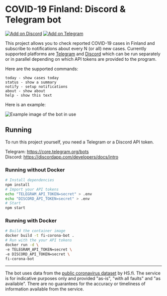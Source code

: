 # COVID-19 Finland: Discord & Telegram bot

[![Add on Discord](https://i.imgur.com/brcmkNV.png)](https://discordapp.com/oauth2/authorize?&client_id=688213304153341952&scope=bot&permissions=0)
[![Add on Telegram](https://i.imgur.com/iLvdJig.png)](https://t.me/PandemiaBot)

This project allows you to check reported COVID-19 cases in Finland and subscribe to notifications about every N (or all) new cases. Currently supported platforms are [Telegram](https://telegram.org/) and [Discord](https://discordapp.com/) which can be run separately or in parallel depending on which API tokens are provided to the program.   

Here are the supported commands: 
```
today - show cases today
status - show a summary
notify - setup notifications
about - show about
help - show this text
```

Here is an example:

![Example image of the bot in use](https://i.imgur.com/iw4aGuI.png)


## Running
To run this project yourself, you need a Telegram or a Discord API token.

Telegram: https://core.telegram.org/bots  
Discord: https://discordapp.com/developers/docs/intro

### Running without Docker

```bash
# Install dependencies
npm install
# Import your API tokens
echo "TELEGRAM_API_TOKEN=secret" > .env
echo "DISCORD_API_TOKEN=secret" > .env 
# Start
npm start
```

### Running with Docker
```bash
# Build the container image
docker build -t fi-corona-bot .
# Run with the your API tokens
docker run -d \
-e TELEGRAM_API_TOKEN=secret \
-e DISCORD_API_TOKEN=secret \
fi-corona-bot
```
---
The bot uses data from the 
[public coronavirus dataset](https://github.com/HS-Datadesk/koronavirus-avoindata) by HS.fi.
The service is for indicative purposes only and provided
"as-is", "with all faults" and "as available". There are no guarantees
for the accuracy or timeliness of information available from the service.